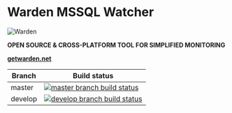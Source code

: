 # Warden MSSQL Watcher

![Warden](http://spetz.github.io/img/warden_logo.png)

**OPEN SOURCE & CROSS-PLATFORM TOOL FOR SIMPLIFIED MONITORING**

**[getwarden.net](http://getwarden.net)**

|Branch             |Build status                                                  
|-------------------|-----------------------------------------------------
|master             |[![master branch build status](https://api.travis-ci.org/warden-stack/Warden.Watchers.MsSql.svg?branch=master)](https://travis-ci.org/warden-stack/Warden.Watchers.MsSql)
|develop            |[![develop branch build status](https://api.travis-ci.org/warden-stack/Warden.Watchers.MsSql.svg?branch=develop)](https://travis-ci.org/warden-stack/Warden.Watchers.MsSql/branches)